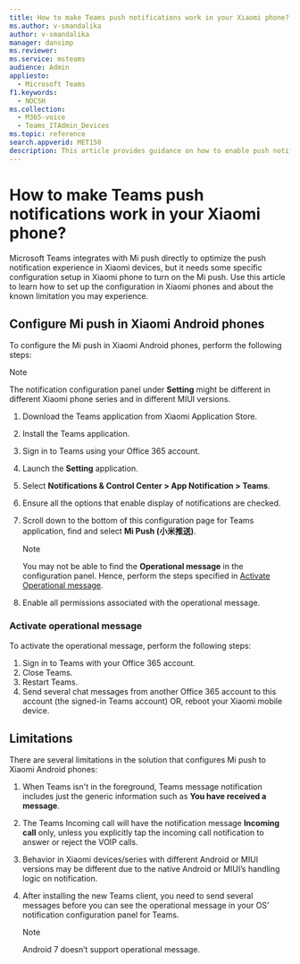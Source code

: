 ```yaml
---
title: How to make Teams push notifications work in your Xiaomi phone?
ms.author: v-smandalika
author: v-smandalika
manager: dansimp
ms.reviewer: 
ms.service: msteams
audience: Admin
appliesto: 
  - Microsoft Teams
f1.keywords: 
  - NOCSH
ms.collection: 
  - M365-voice
  - Teams_ITAdmin_Devices
ms.topic: reference
search.appverid: MET150
description: This article provides guidance on how to enable push notifications in your Xiaomi Android phones.
---
```


# How to make Teams push notifications work in your Xiaomi phone?

Microsoft Teams integrates with Mi push directly to optimize the push notification experience in Xiaomi devices, but it needs some specific configuration setup in Xiaomi phone to turn on the Mi push. Use this article to learn how to set up the configuration in Xiaomi phones and about the known limitation you may experience.

## Configure Mi push in Xiaomi Android phones

To configure the Mi push in Xiaomi Android phones, perform the following steps:

> [!NOTE]
> The notification configuration panel under **Setting** might be different in different Xiaomi phone series and in different MIUI versions.

1. Download the Teams application from Xiaomi Application Store.
1. Install the Teams application.
1. Sign in to Teams using your Office 365 account.
1. Launch the **Setting** application.
1. Select **Notifications & Control Center > App Notification > Teams**.
1. Ensure all the options that enable display of notifications are checked.
1. Scroll down to the bottom of this configuration page for Teams application, find and select **Mi Push (小米推送)**.
   > [!NOTE]
   > You may not be able to find the **Operational message** in the configuration panel. Hence, perform the steps specified in [Activate Operational message](#activate-operational-message).

1. Enable all permissions associated with  the operational message.

### Activate operational message

To activate the operational message, perform the following steps:

1. Sign in to Teams with your Office 365 account.
1. Close Teams.
1. Restart Teams.
1. Send several chat messages from another Office 365 account to this account (the signed-in Teams account) OR, reboot your Xiaomi mobile device.

## Limitations

There are several limitations in the solution that configures Mi push to Xiaomi Android phones:

1. When Teams isn't in the foreground, Teams message notification includes just the generic information such as **You have received a message**.
1. The Teams Incoming call will have the notification message **Incoming call** only, unless you explicitly tap the incoming call notification to answer or reject the VOIP calls.
1. Behavior in Xiaomi devices/series with different Android or MIUI versions may be different due to the native Android or MIUI’s handling logic on notification.
1. After installing the new Teams client, you need to send several messages before you can see the operational message in your OS’ notification configuration panel for Teams.

   > [!NOTE]
   > Android 7 doesn’t support operational message.

